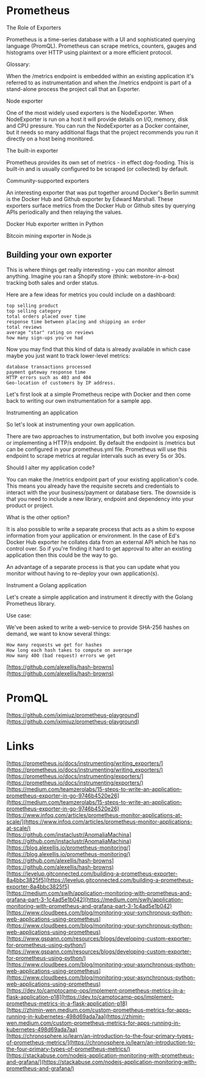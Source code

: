 # Prometheus  

     

The Role of Exporters

Prometheus is a time-series database with a UI and sophisticated querying language (PromQL). Prometheus can scrape metrics, counters, gauges and histograms over HTTP using plaintext or a more efficient protocol.

Glossary:

When the /metrics endpoint is embedded within an existing application it's referred to as instrumentation and when the /metrics endpoint is part of a stand-alone process the project call that an Exporter.


Node exporter

One of the most widely used exporters is the NodeExporter. When NodeExporter is run on a host it will provide details on I/O, memory, disk and CPU pressure. You can run the NodeExporter as a Docker container, but it needs so many additional flags that the project recommends you run it directly on a host being monitored.

The built-in exporter

Prometheus provides its own set of metrics - in effect dog-fooding. This is built-in and is usually configured to be scraped (or collected) by default.

Community-supported exporters

An interesting exporter that was put together around Docker's Berlin summit is the Docker Hub and Github exporter by Edward Marshall. These exporters surface metrics from the Docker Hub or Github sites by querying APIs periodically and then relaying the values.


Docker Hub exporter written in Python

Bitcoin mining exporter in Node.js

## Building your own exporter

This is where things get really interesting - you can monitor almost anything. Imagine you ran a Shopify store (think: webstore-in-a-box) tracking both sales and order status.

Here are a few ideas for metrics you could include on a dashboard:

    top selling product
    top selling category
    total orders placed over time
    response time between placing and shipping an order
    total reviews
    average "star" rating on reviews
    how many sign-ups you've had

Now you may find that this kind of data is already available in which case maybe you just want to track lower-level metrics:

    database transactions processed
    payment gateway response time
    HTTP errors such as 403 and 404
    Geo-location of customers by IP address.

Let's first look at a simple Prometheus recipe with Docker and then come back to writing our own instrumentation for a sample app.


Instrumenting an application

So let's look at instrumenting your own application.

There are two approaches to instrumentation, but both involve you exposing or implementing a HTTP/s endpoint. By default the endpoint is /metrics but can be configured in your prometheus.yml file. Prometheus will use this endpoint to scrape metrics at regular intervals such as every 5s or 30s.

Should I alter my application code?

You can make the /metrics endpoint part of your existing application's code. This means you already have the requisite secrets and credentials to interact with the your business/payment or database tiers. The downside is that you need to include a new library, endpoint and dependency into your product or project.

What is the other option?

It is also possible to write a separate process that acts as a shim to expose information from your application or environment. In the case of Ed's Docker Hub exporter he collates data from an external API which he has no control over. So if you're finding it hard to get approval to alter an existing application then this could be the way to go.

An advantage of a separate process is that you can update what you monitor without having to re-deploy your own application(s).







Instrument a Golang application

Let's create a simple application and instrument it directly with the Golang Prometheus library.

Use case:

We've been asked to write a web-service to provide SHA-256 hashes on demand, we want to know several things:

    How many requests we get for hashes
    How long each hash takes to compute on average
    How many 400 (bad request) errors we get


[https://github.com/alexellis/hash-browns](https://github.com/alexellis/hash-browns)  






# PromQL  

[https://github.com/iximiuz/prometheus-playground](https://github.com/iximiuz/prometheus-playground)  








# Links  


[https://prometheus.io/docs/instrumenting/writing_exporters/](https://prometheus.io/docs/instrumenting/writing_exporters/)  
[https://prometheus.io/docs/instrumenting/exporters/](https://prometheus.io/docs/instrumenting/exporters/)  
[https://medium.com/teamzerolabs/15-steps-to-write-an-application-prometheus-exporter-in-go-9746b4520e26](https://medium.com/teamzerolabs/15-steps-to-write-an-application-prometheus-exporter-in-go-9746b4520e26)  
[https://www.infoq.com/articles/prometheus-monitor-applications-at-scale/](https://www.infoq.com/articles/prometheus-monitor-applications-at-scale/)  
[https://github.com/instaclustr/AnomaliaMachina](https://github.com/instaclustr/AnomaliaMachina)  
[https://blog.alexellis.io/prometheus-monitoring/](https://blog.alexellis.io/prometheus-monitoring/)  
[https://github.com/alexellis/hash-browns](https://github.com/alexellis/hash-browns)  
[https://levelup.gitconnected.com/building-a-prometheus-exporter-8a4bbc3825f5](https://levelup.gitconnected.com/building-a-prometheus-exporter-8a4bbc3825f5)  
[https://medium.com/swlh/application-monitoring-with-prometheus-and-grafana-part-3-1c4ad5e1b042](https://medium.com/swlh/application-monitoring-with-prometheus-and-grafana-part-3-1c4ad5e1b042)  
[https://www.cloudbees.com/blog/monitoring-your-synchronous-python-web-applications-using-prometheus](https://www.cloudbees.com/blog/monitoring-your-synchronous-python-web-applications-using-prometheus)  
[https://www.gspann.com/resources/blogs/developing-custom-exporter-for-prometheus-using-python/](https://www.gspann.com/resources/blogs/developing-custom-exporter-for-prometheus-using-python/)  
[https://www.cloudbees.com/blog/monitoring-your-asynchronous-python-web-applications-using-prometheus](https://www.cloudbees.com/blog/monitoring-your-asynchronous-python-web-applications-using-prometheus)  
[https://dev.to/camptocamp-ops/implement-prometheus-metrics-in-a-flask-application-p18](https://dev.to/camptocamp-ops/implement-prometheus-metrics-in-a-flask-application-p18)  
[https://zhimin-wen.medium.com/custom-prometheus-metrics-for-apps-running-in-kubernetes-498d69ada7aa](https://zhimin-wen.medium.com/custom-prometheus-metrics-for-apps-running-in-kubernetes-498d69ada7aa)  
[https://chronosphere.io/learn/an-introduction-to-the-four-primary-types-of-prometheus-metrics/](https://chronosphere.io/learn/an-introduction-to-the-four-primary-types-of-prometheus-metrics/)  
[https://stackabuse.com/nodejs-application-monitoring-with-prometheus-and-grafana/](https://stackabuse.com/nodejs-application-monitoring-with-prometheus-and-grafana/)  

